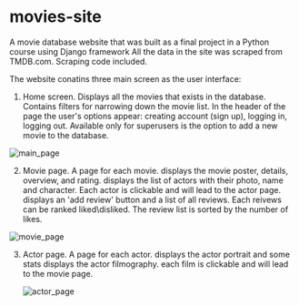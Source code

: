 # movies-site
A movie database website that was built as a final project in a Python course using Django framework
All the data in the site was scraped from TMDB.com. Scraping code included.

The website conatins three main screen as the user interface: 

1. Home screen. 
    Displays all the movies that exists in the database. 
    Contains filters for narrowing down the movie list.
    In the header of the page the user's options appear: creating account (sign up), logging in, logging out. Available only for superusers is the option to add a new        movie to the database. 
  
  ![main_page](https://user-images.githubusercontent.com/119158314/217504609-888f3133-4c22-46ec-b2e3-3239c4e767ac.png)

  
 2. Movie page. 
    A page for each movie. 
    displays the movie poster, details, overview, and rating. 
    displays the list of actors with their photo, name and character. Each actor is clickable and will lead to the actor page. 
    displays an 'add review' button and a list of all reviews. Each reivews can be ranked liked\disliked. The review list is sorted by the number of likes.
    
  ![movie_page](https://user-images.githubusercontent.com/119158314/217505096-c9dc75a8-7eeb-4433-8efc-3594d05fb459.png)

3. Actor page.
   A page for each actor. 
   displays the actor portrait and some stats
   displays the actor filmography. each film is clickable and will lead to the movie page.
   
   ![actor_page](https://user-images.githubusercontent.com/119158314/217505318-02f366ef-9c22-45d4-9379-1c42d1497cc4.png)
   
   
